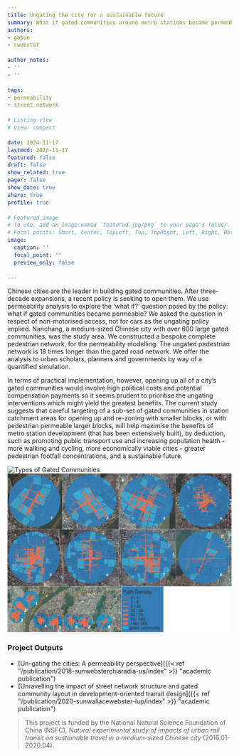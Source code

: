 ```yaml
---
title: Ungating the city for a sustainable future
summary: What if gated communities around metro stations became permeable?
authors: 
- gbsun
- cwebster

author_notes:
- ''
- ''

tags: 
- permeability
- street network

# Listing view
# view: compact

date: 2024-11-17
lastmod: 2024-11-17
featured: false
draft: false
show_related: true
pager: false
show_date: true
share: true
profile: true

# Featured image
# To use, add an image named `featured.jpg/png` to your page's folder.
# Focal points: Smart, Center, TopLeft, Top, TopRight, Left, Right, BottomLeft, Bottom, BottomRight.
image:
  caption: ''
  focal_point: ""
  preview_only: false

---
```


Chinese cities are the leader in building gated communities. After three-decade expansions, a recent policy is seeking to open them. We use permeability analysis to explore the ‘what if?’ question posed by the policy: what if gated communities became permeable? We asked the question in respect of non-motorised access, not for cars as the ungating policy implied. Nanchang, a medium-sized Chinese city with over 600 large gated communities, was the study area. We constructed a bespoke complete pedestrian network, for the permeability modelling. The ungated pedestrian network is 18 times longer than the gated road network. We offer the analysis to urban scholars, planners and governments by way of a quantified simulation. 

In terms of practical implementation, however, opening up all of a city’s gated communities would involve high political costs and potential compensation payments so it seems prudent to prioritise the ungating interventions which might yield the greatest benefits. The current study suggests that careful targeting of a sub-set of gated communities in station catchment areas for opening up and re-zoning with smaller blocks, or with pedestrian permeable larger blocks, will help maximise the benefits of metro station development (that has been extensively built), by deduction, such as promoting public transport use and increasing population health - more walking and cycling, more economically viable cities - greater pedestrian footfall concentrations, and a sustainable future.


![](Figure-1-gated-communities-types.png "Types of Gated Communities")
![](matrix_track_density.jpg "Path Densities")

### Project Outputs

- [Un-gating the cities: A permeability perspective]({{< ref "/publication/2018-sunwebsterchiaradia-us/index" >}} "academic publication")
- [Unravelling the impact of street network structure and gated community layout in development-oriented transit design]({{< ref "/publication/2020-sunwallacewebster-lup/index" >}} "academic publication")

> This project is funded by the National Natural Science Foundation of China (NSFC), _Natural experimental study of impacts of urban rail transit on sustainable travel in a medium-sized Chinese city_ (2016.01-2020.04).